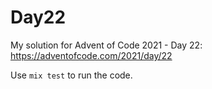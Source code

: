 # Day22

My solution for Advent of Code 2021 - Day 22: https://adventofcode.com/2021/day/22

Use `mix test` to run the code.
